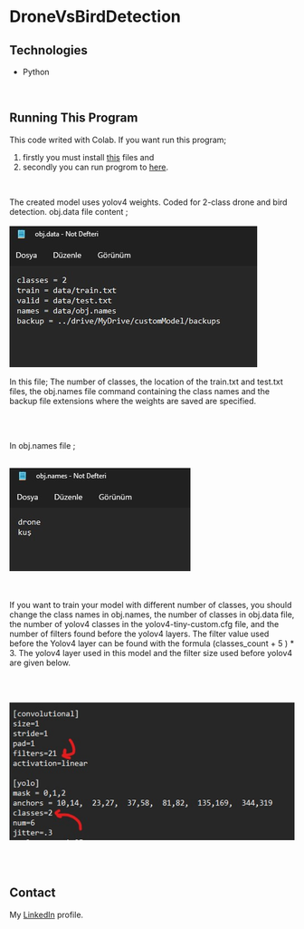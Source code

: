 # DroneVsBirdDetection

## Technologies
<ul>
<li> Python </li>
</ul>

<br>

## Running This Program

This code writed with Colab. If you want run this program;
1) firstly you must install [this](https://drive.google.com/drive/folders/1-vqKCgFsalkntPOanfYlchQDqWTklH24?usp=sharing) files and
2) secondly you can run progrom to [here](https://colab.research.google.com/drive/1FEvEYh7k24wp6dRtr5vWPBkvR1YmJ-8H?usp=sharing).

<br>

The created model uses yolov4 weights. Coded for 2-class drone and bird detection. obj.data file content ; <br><br>
![1](https://github.com/SeymaAtmaca/DroneVsBirdDetection/blob/main/images/Ekran%20g%C3%B6r%C3%BCnt%C3%BCs%C3%BC%202022-11-29%20234506.jpg) <br>

In this file; The number of classes, the location of the train.txt and test.txt files, the obj.names file command containing the class names and the backup file extensions where the weights are saved are specified.

<br><br>

In obj.names file ; 
<br><br>

![2](https://github.com/SeymaAtmaca/DroneVsBirdDetection/blob/main/images/Ekran%20g%C3%B6r%C3%BCnt%C3%BCs%C3%BC%202022-11-29%20234543.jpg)
<br><br><br>

If you want to train your model with different number of classes, you should change the class names in obj.names, the number of classes in obj.data file, the number of yolov4 classes in the yolov4-tiny-custom.cfg file, and the number of filters found before the yolov4 layers. The filter value used before the Yolov4 layer can be found with the formula (classes_count + 5 ) * 3. The yolov4 layer used in this model and the filter size used before yolov4 are given below.

<br><br>

![3](https://github.com/SeymaAtmaca/DroneVsBirdDetection/blob/main/images/Ekran%20g%C3%B6r%C3%BCnt%C3%BCs%C3%BC%202022-11-29%20235556.jpg)


<br> <br>


## Contact

 My [LinkedIn](https://www.linkedin.com/in/%C5%9Feyma-atmaca-925b57195/) profile.



